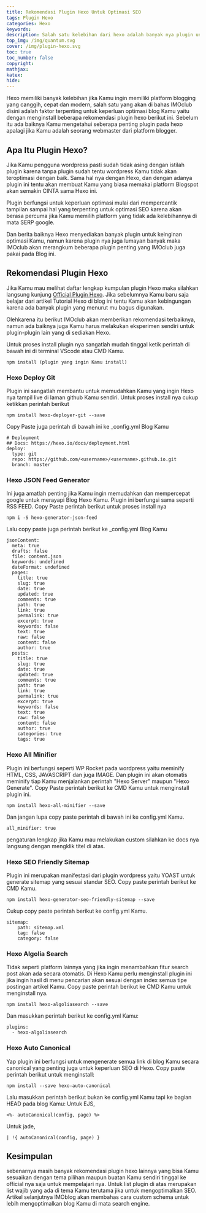 ```yaml
---
title: Rekomendasi Plugin Hexo Untuk Optimasi SEO
tags: Plugin Hexo
categories: Hexo
keywords: 
description: Salah satu kelebihan dari hexo adalah banyak nya plugin untuk keperluan optimasi, berikut ini rekomendasi plugin hexo terbaik
top_img: /img/quantum.svg
cover: /img/plugin-hexo.svg
toc: true
toc_number: false
copyright: 
mathjax: 
katex: 
hide: 
---
```


Hexo memiliki banyak kelebihan jika Kamu ingin memiliki platform blogging yang canggih, cepat dan modern, salah satu yang akan di bahas IMOclub disini adalah faktor terpenting untuk keperluan optimasi blog Kamu yaitu dengan menginstall beberapa rekomendasi plugin hexo berikut ini.
Sebelum itu ada baiknya Kamu mengetahui seberapa penting plugin pada hexo apalagi jika Kamu adalah seorang webmaster dari platform blogger.

## Apa Itu Plugin Hexo?
Jika Kamu pengguna wordpress pasti sudah tidak asing dengan istilah plugin karena tanpa plugin sudah tentu wordpress Kamu tidak akan teroptimasi dengan baik. 
Sama hal nya dengan Hexo, dan dengan adanya plugin ini tentu akan membuat Kamu yang biasa memakai platform Blogspot akan semakin CINTA sama Hexo ini.

Plugin berfungsi untuk keperluan optimasi mulai dari mempercantik tampilan sampai hal yang terpenting untuk optimasi SEO karena akan berasa percuma jika Kamu memilih platform yang tidak ada kelebihannya di mata SERP google. 

Dan berita baiknya Hexo menyediakan banyak plugin untuk keinginan optimasi Kamu, namun karena plugin nya juga lumayan banyak maka IMOclub akan merangkum beberapa plugin penting yang IMOclub juga pakai pada Blog ini. 

## Rekomendasi Plugin Hexo 
Jika Kamu mau melihat daftar lengkap kumpulan plugin Hexo maka silahkan langsung kunjung [Official Plugin Hexo](https://hexo.io/plugins/). Jika sebelumnya Kamu baru saja belajar dari artikel Tutorial Hexo di blog ini tentu Kamu akan kebingungan karena ada banyak plugin yang menurut mu bagus digunakan.

Olehkarena itu berikut IMOclub akan memberikan rekomendasi terbaiknya, namun ada baiknya juga Kamu harus melakukan eksperimen sendiri untuk plugin-plugin lain yang di sediakan Hexo. 

Untuk proses install plugin nya sangatlah mudah tinggal ketik perintah di bawah ini di terminal VScode atau CMD Kamu. 
```
npm install (plugin yang ingin Kamu install)
```

### Hexo Deploy Git
Plugin ini sangatlah membantu untuk memudahkan Kamu yang ingin Hexo nya tampil live di laman github Kamu sendiri. Untuk proses install nya cukup ketikkan perintah berikut
```
npm install hexo-deployer-git --save
```
Copy Paste juga perintah di bawah ini ke _config.yml Blog Kamu
```
# Deployment
## Docs: https://hexo.io/docs/deployment.html
deploy:
  type: git
  repo: https://github.com/<username>/<username>.github.io.git
  branch: master
```

### Hexo JSON Feed Generator
Ini juga amatlah penting jika Kamu ingin memudahkan dan mempercepat google untuk merayapi Blog Hexo Kamu. Plugin ini berfungsi sama seperti RSS FEED. 
Copy Paste perintah berikut untuk proses install nya
```
npm i -S hexo-generator-json-feed
```
Lalu copy paste juga perintah berikut ke _config.yml Blog Kamu
```
jsonContent:
  meta: true
  drafts: false
  file: content.json
  keywords: undefined
  dateFormat: undefined
  pages:
    title: true
    slug: true
    date: true
    updated: true
    comments: true
    path: true
    link: true
    permalink: true
    excerpt: true
    keywords: false
    text: true
    raw: false
    content: false
    author: true
  posts:
    title: true
    slug: true
    date: true
    updated: true
    comments: true
    path: true
    link: true
    permalink: true
    excerpt: true
    keywords: false
    text: true
    raw: false
    content: false
    author: true
    categories: true
    tags: true
```

### Hexo All Minifier
Plugin ini berfungsi seperti WP Rocket pada wordpress yaitu meminify HTML, CSS, JAVASCRIPT dan juga IMAGE. Dan plugin ini akan otomatis meminify tiap Kamu menjalankan perintah "Hexo Server" maupun "Hexo Generate". 
Copy Paste perintah berikut ke CMD Kamu untuk menginstall plugin ini. 
```
npm install hexo-all-minifier --save
```

Dan jangan lupa copy paste perintah di bawah ini ke config.yml Kamu. 
```
all_minifier: true
```
pengaturan lengkap jika Kamu mau melakukan custom silahkan ke docs nya langsung dengan mengklik titel di atas. 

### Hexo SEO Friendly Sitemap
Plugin ini merupakan manifestasi dari plugin wordpress yaitu YOAST untuk generate sitemap yang sesuai standar SEO. Copy paste perintah berikut ke CMD Kamu. 
```
npm install hexo-generator-seo-friendly-sitemap --save
```

Cukup copy paste perintah berikut ke config.yml Kamu.
```
sitemap:
    path: sitemap.xml
    tag: false
    category: false
```

### Hexo Algolia Search
Tidak seperti platform lainnya yang jika ingin menambahkan fitur search post akan ada secara otomatis. Di Hexo Kamu perlu menginstall plugin ini jika ingin hasil di menu pencarian akan sesuai dengan index semua tipe postingan artikel Kamu. 
Copy paste perintah berikut ke CMD Kamu untuk menginstall nya.
```
npm install hexo-algoliasearch --save
```
Dan masukkan perintah berikut ke config.yml Kamu:
```
plugins:
  - hexo-algoliasearch
```

### Hexo Auto Canonical
Yap plugin ini berfungsi untuk mengenerate semua link di blog Kamu secara canonical yang penting juga untuk keperluan SEO di Hexo.
Copy paste perintah berikut untuk menginstall:
```
npm install --save hexo-auto-canonical
```
Lalu masukkan perintah berikut bukan ke config.yml Kamu tapi ke bagian HEAD pada blog Kamu:
Untuk EJS,
```
<%- autoCanonical(config, page) %>
```
Untuk jade,
```
| !{ autoCanonical(config, page) }
```

## Kesimpulan
sebenarnya masih banyak rekomendasi plugin hexo lainnya yang bisa Kamu sesuaikan dengan tema pilihan maupun buatan Kamu sendiri tinggal ke official nya saja untuk mempelajari nya. Untuk list plugin di atas merupakan list wajib yang ada di tema Kamu terutama jika untuk mengoptimalkan SEO. Artikel selanjutnya IMOblog akan membahas cara custom schema untuk lebih mengoptimalkan blog Kamu di mata search engine. 
